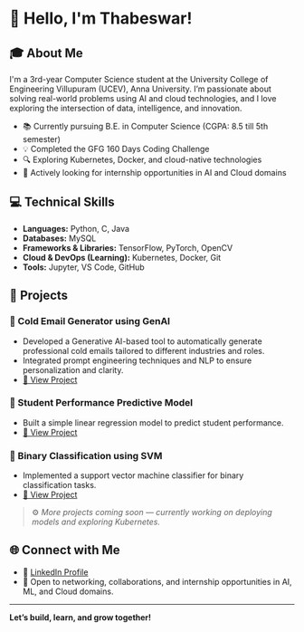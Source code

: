 # 👋 Hello, I'm Thabeswar!

## 🎓 About Me

I'm a 3rd-year Computer Science student at the University College of Engineering Villupuram (UCEV), Anna University. I’m passionate about solving real-world problems using AI and cloud technologies, and I love exploring the intersection of data, intelligence, and innovation.

- 📚 Currently pursuing B.E. in Computer Science (CGPA: 8.5 till 5th semester)
- 💡 Completed the GFG 160 Days Coding Challenge
- 🔍 Exploring Kubernetes, Docker, and cloud-native technologies
- 🚀 Actively looking for internship opportunities in AI and Cloud domains

## 💻 Technical Skills

- **Languages:** Python, C, Java  
- **Databases:** MySQL  
- **Frameworks & Libraries:** TensorFlow, PyTorch, OpenCV  
- **Cloud & DevOps (Learning):** Kubernetes, Docker, Git  
- **Tools:** Jupyter, VS Code, GitHub

## 📂 Projects

### 🔸 Cold Email Generator using GenAI
- Developed a Generative AI-based tool to automatically generate professional cold emails tailored to different industries and roles.
- Integrated prompt engineering techniques and NLP to ensure personalization and clarity.
- [🔗 View Project](https://github.com/Thabeswar/genai-projects)

### 🔸 Student Performance Predictive Model
- Built a simple linear regression model to predict student performance.
- [🔗 View Project](https://github.com/Thabeswar/machine-Learning)

### 🔸 Binary Classification using SVM
- Implemented a support vector machine classifier for binary classification tasks.
- [🔗 View Project](https://github.com/Thabeswar/machine-Learning/tree/main/binary%20classification%20using%20svm)

> ⚙️ *More projects coming soon — currently working on deploying models and exploring Kubernetes.*

## 🌐 Connect with Me

- 🔗 [LinkedIn Profile](https://www.linkedin.com/in/thabes28)
- 💬 Open to networking, collaborations, and internship opportunities in AI, ML, and Cloud domains.

---

**Let’s build, learn, and grow together!**
